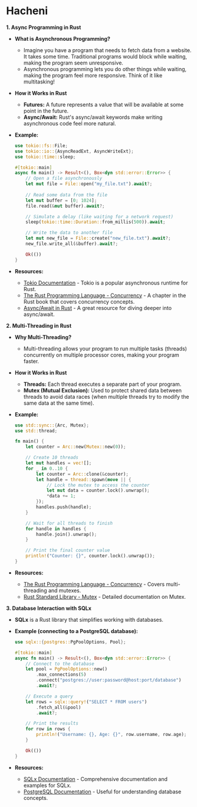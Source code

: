 # Hacheni

**1. Async Programming in Rust**

* **What is Asynchronous Programming?**
    * Imagine you have a program that needs to fetch data from a website. It takes some time.  Traditional programs would block while waiting, making the program seem unresponsive.
    * Asynchronous programming lets you do other things while waiting, making the program feel more responsive. Think of it like multitasking!

* **How it Works in Rust**
    * **Futures:** A future represents a value that will be available at some point in the future. 
    * **Async/Await:** Rust's async/await keywords make writing asynchronous code feel more natural.

* **Example:**
    ```rust
    use tokio::fs::File;
    use tokio::io::{AsyncReadExt, AsyncWriteExt};
    use tokio::time::sleep;

    #[tokio::main]
    async fn main() -> Result<(), Box<dyn std::error::Error>> {
        // Open a file asynchronously
        let mut file = File::open("my_file.txt").await?;
        
        // Read some data from the file 
        let mut buffer = [0; 1024];
        file.read(&mut buffer).await?;

        // Simulate a delay (like waiting for a network request)
        sleep(tokio::time::Duration::from_millis(500)).await;

        // Write the data to another file
        let mut new_file = File::create("new_file.txt").await?;
        new_file.write_all(&buffer).await?;

        Ok(())
    }
    ```

* **Resources:**
    * [Tokio Documentation](https://docs.rs/tokio/) - Tokio is a popular asynchronous runtime for Rust.
    * [The Rust Programming Language - Concurrency](https://doc.rust-lang.org/book/ch16-00-concurrency.html) - A chapter in the Rust book that covers concurrency concepts.
    * [Async/Await in Rust](https://rust-lang.github.io/async-book/) - A great resource for diving deeper into async/await.

**2. Multi-Threading in Rust**

* **Why Multi-Threading?**
    * Multi-threading allows your program to run multiple tasks (threads) concurrently on multiple processor cores, making your program faster.

* **How it Works in Rust**
    * **Threads:** Each thread executes a separate part of your program.
    * **Mutex (Mutual Exclusion):** Used to protect shared data between threads to avoid data races (when multiple threads try to modify the same data at the same time).

* **Example:**
    ```rust
    use std::sync::{Arc, Mutex};
    use std::thread;

    fn main() {
        let counter = Arc::new(Mutex::new(0));

        // Create 10 threads
        let mut handles = vec![];
        for _ in 0..10 {
            let counter = Arc::clone(&counter);
            let handle = thread::spawn(move || {
                // Lock the mutex to access the counter
                let mut data = counter.lock().unwrap();
                *data += 1;
            });
            handles.push(handle);
        }

        // Wait for all threads to finish
        for handle in handles {
            handle.join().unwrap();
        }

        // Print the final counter value
        println!("Counter: {}", counter.lock().unwrap());
    }
    ```

* **Resources:**
    * [The Rust Programming Language - Concurrency](https://doc.rust-lang.org/book/ch16-00-concurrency.html) - Covers multi-threading and mutexes.
    * [Rust Standard Library - Mutex](https://doc.rust-lang.org/std/sync/struct.Mutex.html) - Detailed documentation on Mutex.

**3. Database Interaction with SQLx**

* **SQLx** is a Rust library that simplifies working with databases. 
* **Example (connecting to a PostgreSQL database):**
    ```rust
    use sqlx::{postgres::PgPoolOptions, Pool};

    #[tokio::main]
    async fn main() -> Result<(), Box<dyn std::error::Error>> {
        // Connect to the database
        let pool = PgPoolOptions::new()
            .max_connections(5)
            .connect("postgres://user:password@host:port/database")
            .await?;

        // Execute a query
        let rows = sqlx::query!("SELECT * FROM users")
            .fetch_all(&pool)
            .await?;

        // Print the results
        for row in rows {
            println!("Username: {}, Age: {}", row.username, row.age);
        }

        Ok(())
    }
    ```

* **Resources:**
    * [SQLx Documentation](https://docs.rs/sqlx/) - Comprehensive documentation and examples for SQLx.
    * [PostgreSQL Documentation](https://www.postgresql.org/docs/) - Useful for understanding database concepts.
